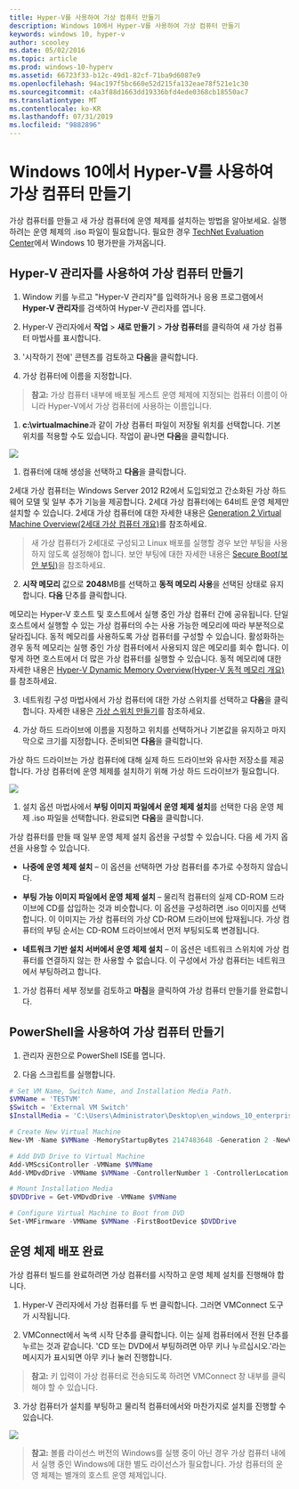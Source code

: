 ```yaml
---
title: Hyper-V를 사용하여 가상 컴퓨터 만들기
description: Windows 10에서 Hyper-V를 사용하여 가상 컴퓨터 만들기
keywords: windows 10, hyper-v
author: scooley
ms.date: 05/02/2016
ms.topic: article
ms.prod: windows-10-hyperv
ms.assetid: 66723f33-b12c-49d1-82cf-71ba9d6087e9
ms.openlocfilehash: 94ac197f5bc660e52d215fa132eae78f521e1c30
ms.sourcegitcommit: c4a3f88d1663dd19336bfd4ede0368cb18550ac7
ms.translationtype: MT
ms.contentlocale: ko-KR
ms.lasthandoff: 07/31/2019
ms.locfileid: "9882896"
---
```

# <a name="create-virtual-machine-with-hyper-v-on-windows-10"></a>Windows 10에서 Hyper-V를 사용하여 가상 컴퓨터 만들기

가상 컴퓨터를 만들고 새 가상 컴퓨터에 운영 체제를 설치하는 방법을 알아보세요.  실행하려는 운영 체제의 .iso 파일이 필요합니다. 필요한 경우 [TechNet Evaluation Center](http://www.microsoft.com/evalcenter/)에서 Windows 10 평가판을 가져옵니다.

## <a name="create-a-virtual-machine-with-hyper-v-manager"></a>Hyper-V 관리자를 사용하여 가상 컴퓨터 만들기

1. Window 키를 누르고 "Hyper-V 관리자"를 입력하거나 응용 프로그램에서 **Hyper-V 관리자**를 검색하여 Hyper-V 관리자를 엽니다.

1. Hyper-V 관리자에서 **작업** > **새로 만들기** > **가상 컴퓨터**를 클릭하여 새 가상 컴퓨터 마법사를 표시합니다.

1. '시작하기 전에' 콘텐츠를 검토하고 **다음**을 클릭합니다.

1. 가상 컴퓨터에 이름을 지정합니다.
  > **참고:** 가상 컴퓨터 내부에 배포될 게스트 운영 체제에 지정되는 컴퓨터 이름이 아니라 Hyper-V에서 가상 컴퓨터에 사용하는 이름입니다.

1. **c:\virtualmachine**과 같이 가상 컴퓨터 파일이 저장될 위치를 선택합니다. 기본 위치를 적용할 수도 있습니다. 작업이 끝나면 **다음**을 클릭합니다.

  ![](media/new_vm_upd.png)

1. 컴퓨터에 대해 생성을 선택하고 **다음**을 클릭합니다.  

  2세대 가상 컴퓨터는 Windows Server 2012 R2에서 도입되었고 간소화된 가상 하드웨어 모델 및 일부 추가 기능을 제공합니다. 2세대 가상 컴퓨터에는 64비트 운영 체제만 설치할 수 있습니다. 2세대 가상 컴퓨터에 대한 자세한 내용은 [Generation 2 Virtual Machine Overview(2세대 가상 컴퓨터 개요)](<https://docs.microsoft.com/previous-versions/windows/it-pro/windows-server-2012-R2-and-2012/dn282285(v=ws.11)>)를 참조하세요.
  
  > 새 가상 컴퓨터가 2세대로 구성되고 Linux 배포를 실행할 경우 보안 부팅을 사용하지 않도록 설정해야 합니다. 보안 부팅에 대한 자세한 내용은 [Secure Boot(보안 부팅)](<https://docs.microsoft.com/previous-versions/windows/it-pro/windows-8.1-and-8/dn486875(v=ws.11)>)을 참조하세요.

2. **시작 메모리** 값으로 **2048**MB를 선택하고 **동적 메모리 사용**을 선택된 상태로 유지합니다. **다음** 단추를 클릭합니다.

  메모리는 Hyper-V 호스트 및 호스트에서 실행 중인 가상 컴퓨터 간에 공유됩니다. 단일 호스트에서 실행할 수 있는 가상 컴퓨터의 수는 사용 가능한 메모리에 따라 부분적으로 달라집니다. 동적 메모리를 사용하도록 가상 컴퓨터를 구성할 수 있습니다. 활성화하는 경우 동적 메모리는 실행 중인 가상 컴퓨터에서 사용되지 않은 메모리를 회수 합니다. 이렇게 하면 호스트에서 더 많은 가상 컴퓨터를 실행할 수 있습니다. 동적 메모리에 대한 자세한 내용은 [Hyper-V Dynamic Memory Overview(Hyper-V 동적 메모리 개요)](https://docs.microsoft.com/previous-versions/windows/it-pro/windows-server-2012-R2-and-2012/hh831766(v=ws.11))를 참조하세요.

3. 네트워킹 구성 마법사에서 가상 컴퓨터에 대한 가상 스위치를 선택하고 **다음**을 클릭합니다. 자세한 내용은 [가상 스위치 만들기](connect-to-network.md)를 참조하세요.

4. 가상 하드 드라이브에 이름을 지정하고 위치를 선택하거나 기본값을 유지하고 마지막으로 크기를 지정합니다. 준비되면 **다음**을 클릭합니다.

  가상 하드 드라이브는 가상 컴퓨터에 대해 실제 하드 드라이브와 유사한 저장소를 제공합니다. 가상 컴퓨터에 운영 체제를 설치하기 위해 가상 하드 드라이브가 필요합니다.
  
  ![](media/new_vhd_upd.png)

1. 설치 옵션 마법사에서 **부팅 이미지 파일에서 운영 체제 설치**를 선택한 다음 운영 체제 .iso 파일을 선택합니다. 완료되면 **다음**을 클릭합니다.

  가상 컴퓨터를 만들 때 일부 운영 체제 설치 옵션을 구성할 수 있습니다. 다음 세 가지 옵션을 사용할 수 있습니다.

  * **나중에 운영 체제 설치** – 이 옵션을 선택하면 가상 컴퓨터를 추가로 수정하지 않습니다.

  * **부팅 가능 이미지 파일에서 운영 체제 설치** – 물리적 컴퓨터의 실제 CD-ROM 드라이브에 CD를 삽입하는 것과 비슷합니다. 이 옵션을 구성하려면 .iso 이미지를 선택합니다. 이 이미지는 가상 컴퓨터의 가상 CD-ROM 드라이브에 탑재됩니다. 가상 컴퓨터의 부팅 순서는 CD-ROM 드라이브에서 먼저 부팅되도록 변경됩니다.

  * **네트워크 기반 설치 서버에서 운영 체제 설치** – 이 옵션은 네트워크 스위치에 가상 컴퓨터를 연결하지 않는 한 사용할 수 없습니다. 이 구성에서 가상 컴퓨터는 네트워크에서 부팅하려고 합니다.

1. 가상 컴퓨터 세부 정보를 검토하고 **마침**을 클릭하여 가상 컴퓨터 만들기를 완료합니다.

## <a name="create-a-virtual-machine-with-powershell"></a>PowerShell을 사용하여 가상 컴퓨터 만들기

1. 관리자 권한으로 PowerShell ISE를 엽니다.

2. 다음 스크립트를 실행합니다.

  ``` powershell
  # Set VM Name, Switch Name, and Installation Media Path.
  $VMName = 'TESTVM'
  $Switch = 'External VM Switch'
  $InstallMedia = 'C:\Users\Administrator\Desktop\en_windows_10_enterprise_x64_dvd_6851151.iso'

  # Create New Virtual Machine
  New-VM -Name $VMName -MemoryStartupBytes 2147483648 -Generation 2 -NewVHDPath "D:\Virtual Machines\$VMName\$VMName.vhdx" -NewVHDSizeBytes 53687091200 -Path "D:\Virtual Machines\$VMName" -SwitchName $Switch

  # Add DVD Drive to Virtual Machine
  Add-VMScsiController -VMName $VMName
  Add-VMDvdDrive -VMName $VMName -ControllerNumber 1 -ControllerLocation 0 -Path $InstallMedia

  # Mount Installation Media
  $DVDDrive = Get-VMDvdDrive -VMName $VMName

  # Configure Virtual Machine to Boot from DVD
  Set-VMFirmware -VMName $VMName -FirstBootDevice $DVDDrive
  ```

## <a name="complete-the-operating-system-deployment"></a>운영 체제 배포 완료

가상 컴퓨터 빌드를 완료하려면 가상 컴퓨터를 시작하고 운영 체제 설치를 진행해야 합니다.

1. Hyper-V 관리자에서 가상 컴퓨터를 두 번 클릭합니다. 그러면 VMConnect 도구가 시작됩니다.

2. VMConnect에서 녹색 시작 단추를 클릭합니다. 이는 실제 컴퓨터에서 전원 단추를 누르는 것과 같습니다. 'CD 또는 DVD에서 부팅하려면 아무 키나 누르십시오.'라는 메시지가 표시되면 아무 키나 눌러 진행합니다.

  > **참고:** 키 입력이 가상 컴퓨터로 전송되도록 하려면 VMConnect 창 내부를 클릭해야 할 수 있습니다.

3. 가상 컴퓨터가 설치를 부팅하고 물리적 컴퓨터에서와 마찬가지로 설치를 진행할 수 있습니다.

  ![](media/OSDeploy_upd.png) 

  > **참고:** 볼륨 라이선스 버전의 Windows를 실행 중이 아닌 경우 가상 컴퓨터 내에서 실행 중인 Windows에 대한 별도 라이선스가 필요합니다. 가상 컴퓨터의 운영 체제는 별개의 호스트 운영 체제입니다.
